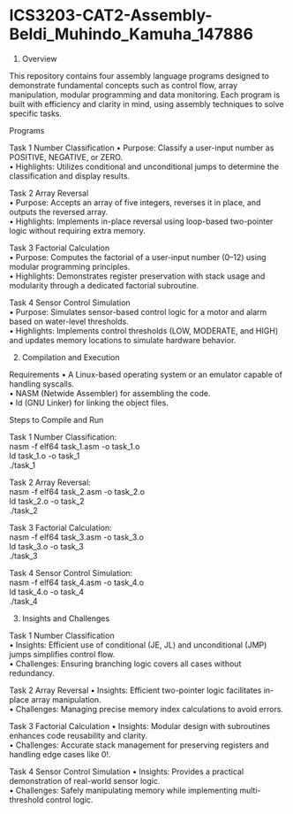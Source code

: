 # ICS3203-CAT2-Assembly-Beldi_Muhindo_Kamuha_147886

1. Overview

This repository contains four assembly language programs designed to demonstrate fundamental concepts such as control flow, array manipulation, modular programming and data monitoring. Each program is built with efficiency and clarity in mind, using assembly techniques to solve specific tasks.

Programs

Task 1 Number Classification
• Purpose: Classify a user-input number as POSITIVE, NEGATIVE, or ZERO.  
• Highlights: Utilizes conditional and unconditional jumps to determine the classification and display results.  

Task 2 Array Reversal  
• Purpose: Accepts an array of five integers, reverses it in place, and outputs the reversed array.  
• Highlights: Implements in-place reversal using loop-based two-pointer logic without requiring extra memory.  

Task 3 Factorial Calculation  
• Purpose: Computes the factorial of a user-input number (0–12) using modular programming principles.  
• Highlights: Demonstrates register preservation with stack usage and modularity through a dedicated factorial subroutine.  

Task 4 Sensor Control Simulation  
• Purpose: Simulates sensor-based control logic for a motor and alarm based on water-level thresholds.  
• Highlights: Implements control thresholds (LOW, MODERATE, and HIGH) and updates memory locations to simulate hardware behavior.  

2. Compilation and Execution

Requirements
• A Linux-based operating system or an emulator capable of handling syscalls.  
• NASM (Netwide Assembler) for assembling the code.  
• ld (GNU Linker) for linking the object files.  

Steps to Compile and Run

Task 1 Number Classification:  
nasm -f elf64 task_1.asm -o task_1.o  
ld task_1.o -o task_1  
./task_1  

Task 2 Array Reversal:  
nasm -f elf64 task_2.asm -o task_2.o  
ld task_2.o -o task_2  
./task_2  

Task 3 Factorial Calculation:  
nasm -f elf64 task_3.asm -o task_3.o  
ld task_3.o -o task_3  
./task_3  

Task 4 Sensor Control Simulation:  
nasm -f elf64 task_4.asm -o task_4.o  
ld task_4.o -o task_4  
./task_4  

3. Insights and Challenges

Task 1 Number Classification  
• Insights: Efficient use of conditional (JE, JL) and unconditional (JMP) jumps simplifies control flow.  
• Challenges: Ensuring branching logic covers all cases without redundancy.  

Task 2 Array Reversal
• Insights: Efficient two-pointer logic facilitates in-place array manipulation.  
• Challenges: Managing precise memory index calculations to avoid errors.  

Task 3 Factorial Calculation
• Insights: Modular design with subroutines enhances code reusability and clarity.  
• Challenges: Accurate stack management for preserving registers and handling edge cases like 0!.  

Task 4 Sensor Control Simulation
• Insights: Provides a practical demonstration of real-world sensor logic.  
• Challenges: Safely manipulating memory while implementing multi-threshold control logic.  

